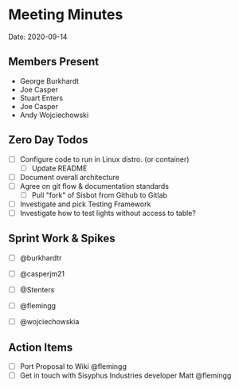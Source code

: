 # Meeting Minutes
Date: 2020-09-14

## Members Present
* George Burkhardt
* Joe Casper
* Stuart Enters
* Joe Casper
* Andy Wojciechowski

## Zero Day Todos
* [ ] Configure code to run in Linux distro. (or container)
    * [ ] Update README
* [ ] Document overall architecture
* [ ] Agree on git flow & documentation standards
    * [ ] Pull "fork" of Sisbot from Github to Gitlab
* [ ] Investigate and pick Testing Framework
* [ ] Investigate how to test lights without access to table?

## Sprint Work & Spikes
* [ ] @burkhardtr
* [ ] @casperjm21
* [ ] @Stenters
* [ ] @flemingg
* [ ] @wojciechowskia


## Action Items
* [ ] Port Proposal to Wiki @flemingg
* [ ] Get in touch with Sisyphus Industries developer Matt @flemingg
